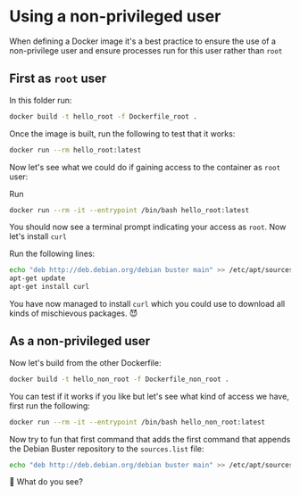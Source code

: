 # Using a non-privileged user

When defining a Docker image it's a best practice to ensure the use of a non-privilege user and ensure processes run for this user rather than `root`

## First as `root` user

In this folder run:
```sh
docker build -t hello_root -f Dockerfile_root .
```

Once the image is built, run the following to test that it works:
```sh
docker run --rm hello_root:latest
```

Now let's see what we could do if gaining access to the container as `root` user:

Run
```sh
docker run --rm -it --entrypoint /bin/bash hello_root:latest
```

You should now see a terminal prompt indicating your access as `root`.  Now let's install `curl`

Run the following lines:
```sh
echo "deb http://deb.debian.org/debian buster main" >> /etc/apt/sources.list
apt-get update
apt-get install curl
```

You have now managed to install `curl` which you could use to download all kinds of mischievous packages. 😈

## As a non-privileged user

Now let's build from the other Dockerfile:
```sh
docker build -t hello_non_root -f Dockerfile_non_root .
```

You can test if it works if you like but let's see what kind of access we have, first run the following:
```sh
docker run --rm -it --entrypoint /bin/bash hello_non_root:latest
```

Now try to fun that first command that adds the first command that appends the Debian Buster repository to the `sources.list` file:
```sh
echo "deb http://deb.debian.org/debian buster main" >> /etc/apt/sources.list
```

🤨 What do you see? 

